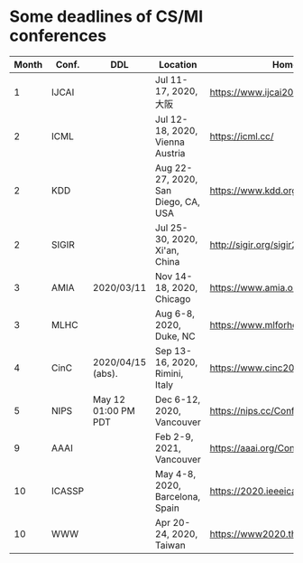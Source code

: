 # Some deadlines of CS/MI conferences 

| Month | Conf.  | DDL       | Location              |   Homepage      |
|-------|--------|-----------|-----------------------|-----------------|
| 1  | IJCAI |                       | Jul 11-17, 2020, 大阪               | https://www.ijcai20.org                |
| 2  | ICML  |                       | Jul 12-18, 2020, Vienna Austria     | https://icml.cc/                       |
| 2  | KDD   |                       | Aug 22-27, 2020, San Diego, CA, USA | https://www.kdd.org/kdd2020/           |
| 2  | SIGIR |                       | Jul 25-30, 2020, Xi'an, China       | http://sigir.org/sigir2020/            |
| 3  | AMIA  | 2020/03/11            | Nov 14-18, 2020, Chicago            | https://www.amia.org/amia2020          |
| 3  | MLHC  |                       | Aug 6-8, 2020, Duke, NC             | https://www.mlforhc.org/               |
| 4  | CinC  | 2020/04/15 (abs).     | Sep 13-16, 2020, Rimini, Italy      | https://www.cinc2020.org/              |
| 5  | NIPS  | May 12 01:00 PM PDT   | Dec 6-12, 2020, Vancouver           | https://nips.cc/Conferences/2020/Dates |
| 9  | AAAI  |                       | Feb 2-9, 2021, Vancouver            | https://aaai.org/Conferences/AAAI-21/  |
| 10 | ICASSP|                       | May 4-8, 2020, Barcelona, Spain     | https://2020.ieeeicassp.org            |
| 10 | WWW   |                       | Apr 20-24, 2020, Taiwan             | https://www2020.thewebconf.org/        |
